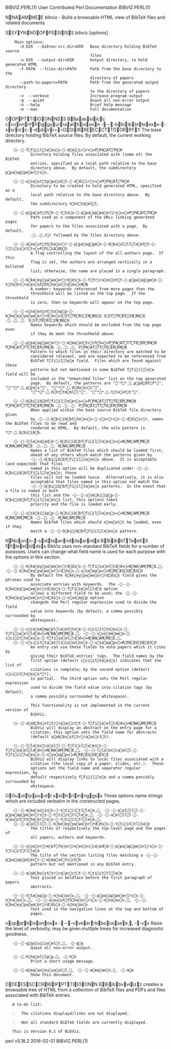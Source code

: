 BIBVIZ.PERL(1)        User Contributed Perl Documentation       BIBVIZ.PERL(1)



NNAAMMEE
       bibviz - Build a browsable HTML view of BibTeX files and related
       documents

SSYYNNOOPPSSIISS
       bibviz [options]

        Main options:
          -d DIR  --bibtex-src-dir=DIR   Base directory holding BibTeX source
                                         files
          -o DIR  --output-dir=DIR       Output directory, to hold generated HTML
          -f PATH  --files-dir=PATH      Path from the base directory to the
                                         directory of papers
          --path-to-papers=PATH          Path from the generated output directory
                                         to the directory of papers
          -v  --verbose                  Increase program output
          -q  --quiet                    Quash all non-error output
          -h --help                      Brief help message
          -m --man                       Full documentation

OOPPTTIIOONNSS
   BBaassiicc ccoonnffiigguurraattiioonn
       ----bbiibbtteexx--ssrrcc--ddiirr==DDIIRREECCTTOORRYY
               The base directory holding BibTeX source files.  By default,
               the current working directory.

       ----ffiilleess--ddiirr==PPAATTHH
               Directory holding files associated with (some of) the BibTeX
               entries, specified as a local path relative to the base
               directory above.  By default, the subdirectory ppaappeerrss.

       ----oouuttppuutt--ddiirr==PPAATTHH
               Directory to be created to hold generated HTML, specified as a
               local path relative to the base directory above.  By default,
               the subdirectory hhttmmll.

       ----ppaatthh--ttoo--ppaappeerrss==PPAATTHH
               Path used as a component of the URLs linking generated pages
               for papers to the files associated with a page.  By default,
               ....// followed by the files directory above.

       ----aauutthhoorr--ppaaggee--bbuulllleett--lliisstt==FFLLAAGG
               A flag controlling the layout of the all-authors page.  If this
               flag is set, the authors are arranged vertically in a bulleted
               list; otherwise, the name are placed in a single paragraph.

       ----kkeeyywwoorrddss--ffrroonntt--ppaaggee--tthhrreesshhhhoolldd==NN
               A number: keywords referenced from more pages than the
               threshhold will be listed on the top page.  If the threshhold
               is zero, then no keywords will appear on the top page.

       ----nnoonnttoopp--kkeeyywwoorrdd==SSTTRRIINNGG SSTTRRIINNGG ...... SSTTRRIINNGG
               Names keywords which should be excluded from the top page even
               if they do meet the threshhold above.

       ----ppaappeerr--mmaattcchh==PPAATTTTEERRNN PPAATTTTEERRNN ...... PPAATTTTEERRNN
               Pattern to which files in their directory are matched to be
               considered relevant, and are expected to be referenced from
               BibTeX ffiillee field.  Files which are found against these
               patterns but not mentioned in some BibTeX ffiillee field will be
               included in the "Unmatched files" list on the top generated
               page.  By default, the patterns are ""**..ppddff"", ""**..ppss"", ""**..ddoocc"",
               ""**..hhttmmll"", ""**..ttxxtt"".

       ----bbiibbffiilleess==PPAATTTTEERRNN PPAATTTTEERRNN ...... PPAATTTTEERRNN
               When applied within the base source BibTeX file directory given
               by ----bbiibbtteexx--ssrrcc--ddiirr, names the BibTeX files to be read and
               rendered as HTML.  By default, the sole pattern is **..bbiibb.

       ----lleeaadd--bbiibbffiilleess==NNAAMMEE NNAAMMEE ...... NNAAMMEE
               Names a list of BibTeX files which should be loaded first,
               ahead of any others which match the patterns given by
               ----bbiibbffiilleess above.  It is acceptable (and expected) that files
               named in this option will be duplicated under ----bbiibbffiilleess; these
               files will not be loaded twice.  Alternatively, it is also
               acceptable that files named in this option not match the
               ----bbiibbffiilleess patterns.  In the event that a file is named in both
               this list and the ----sskkiipp--bbiibbffiilleess list, this options takes
               priority and the file is loaded early.

       ----sskkiipp--bbiibbffiilleess==NNAAMMEE NNAAMMEE ...... NNAAMMEE
               Names BibTeX files which should nnoott be loaded, even if they
               match a ----bbiibbffiilleess pattern.

   NNoonn--ssttaannddaarrdd BBiibbTTeeXX ffiieellddss
       BibViz uses non-standard BibTeX fields for a number of purposes.  Users
       can change what field name is used for each purpose with the options in
       this section.

       ----kkeeyywwoorrddss--ffiieelldd==NNAAMMEE,, ----kkeeyywwoorrddss--sseepp==RREEGGEEXX
               By default the kkeeyywwoorrddss field gives the phrases used to
               associate entries with keywords.  The ----kkeeyywwoorrddss--ffiieelldd option
               allows a different field to be used; the ----kkeeyywwoorrddss--sseepp option
               changeds the Perl regular expression used to divide the field
               value into keywords (by default, a comma possibly surrounded by
               whitespace).

       ----ccoommpplleettee--cciitteess--ffiieelldd==NNAAMMEE,, ----ssoommee--cciitteess--ffiieelldd==NNAAMMEE,,
       ----cciittaattiioonnss--sseepp==RREEGGEEXX
               An entry can use these fields to note papers which it cites by
               giving their BibTeX entries' tags.  The field names by the
               first option (default cciitteess) indicates that the list of
               citations is complete; by the second option (default cciitteess**),
               is partial.  The third option sets the Perl regular expression
               used to divide the field value into citation tags (by default,
               a comma possibly surrounded by whitespace).

               This functionality is not implemented in the current version of
               BibViz.

       ----aabbssttrraacctt--ffiieelldd==NNAAMMEE
               BibViz will display an abstract on the entry page for a
               citation; this option sets the field name for abstracts
               (default aabbssttrraacctt).

       ----llooccaall--ffiilleess--ffiieelldd==NNAAMMEE,, ----llooccaall--ffiilleess--sseepp==RREEGGEEXX
               BibViz will display links to local files associated with a
               citation (the local copy of a paper, slides, etc.).  These
               options set the field name and separator regular expression, by
               default respectively ffiillee and a comma possibly surrounded by
               whitespace.

   OOuuttppuutt ssttrriinnggss
       These options name strings which are included verbatim in the
       constructed pages.

       ----mmaaiinn--ttiittllee,, ----aallll--ppaappeerrss--ttiittllee,, ----aallll--aauutthhoorrss--ttiittllee,,
       ----aallll--kkeeyywwoorrddss--ttiittllee
               The titles of respectively the top-level page and the pages of
               all papers, authors and keywords.

       ----uunnrreeffeerreenncceedd--ppaappeerrss--ttiittllee
               The title of the section listing files matching a ----ppaappeerr--mmaattcchh
               pattern but not mentioned in any BibTeX entry.

       ----aabbssttrraacctt--ttiittllee
               Text placed in boldface before the first paragraph of papers
               abstracts.

       ----ttoopp--nnaavv,, ----ppaappeerrss--nnaavv,, ----aauutthhoorrss--nnaavv,, ----kkeeyywwoorrddss--nnaavv
               Text used in the navigation lines at the top and bottom of
               pages.

   ooppttiioonnss
       ----vveerrbboossee,, --vv
               Raise the level of verbosity; may be given multiple times for
               increased diagnostic goodness.

       ----qquuiieett,, --qq
               Quash all non-error output.

       ----hheellpp,, --hh
               Print a short usage message.

       ----mmaannuuaall,, ----mmaann,, --mm
               Show this document.

DDEESSCCRRIIPPTTIIOONN
       BBiibbvviizz creates a browsable tree of HTML from a collection of BibTeX
       files and PDFs and files associated with BibTeX entries.

       A to-do list:

       ·   The citations displayd/links are not displayed.

       ·   Not all standard BibTeX fields are currently displayed.

       This is Version 0.1 of BibViz.



perl v5.18.2                      2016-02-01                    BIBVIZ.PERL(1)
